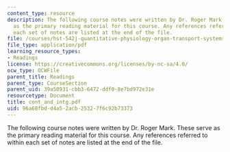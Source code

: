 ```yaml
---
content_type: resource
description: The following course notes were written by Dr. Roger Mark. These serve
  as the primary reading material for this course. Any references referred to within
  each set of notes are listed at the end of the file.
file: /courses/hst-542j-quantitative-physiology-organ-transport-systems-spring-2004/96a68fbdd4a52acb25327f6c92b73373_cont_and_intg.pdf
file_type: application/pdf
learning_resource_types:
- Readings
license: https://creativecommons.org/licenses/by-nc-sa/4.0/
ocw_type: OCWFile
parent_title: Readings
parent_type: CourseSection
parent_uid: 39a50931-cbb3-6472-ddf0-8e7bd972e31e
resourcetype: Document
title: cont_and_intg.pdf
uid: 96a68fbd-d4a5-2acb-2532-7f6c92b73373
---
```

The following course notes were written by Dr. Roger Mark. These serve as the primary reading material for this course. Any references referred to within each set of notes are listed at the end of the file.